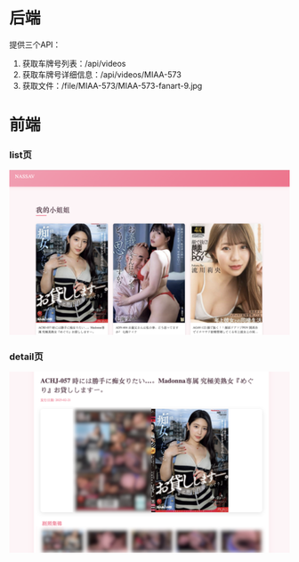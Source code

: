 # 后端

提供三个API：
1. 获取车牌号列表：/api/videos
2. 获取车牌号详细信息：/api/videos/MIAA-573
3. 获取文件：/file/MIAA-573/MIAA-573-fanart-9.jpg

# 前端

### list页

![](../pic/gallery-list.png)

### detail页

![](../pic/gallery-detail.png)